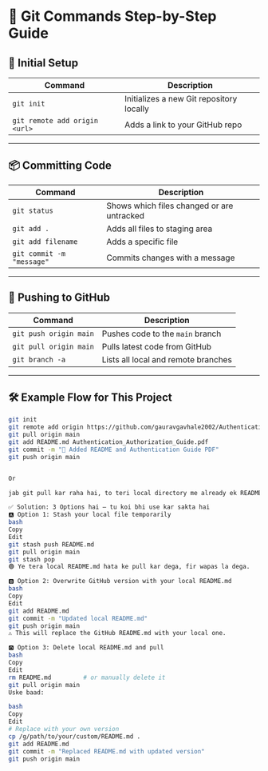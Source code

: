 # 🌈 Git Commands Step-by-Step Guide

## 🔰 Initial Setup

| Command | Description |
|--------|-------------|
| `git init` | Initializes a new Git repository locally |
| `git remote add origin <url>` | Adds a link to your GitHub repo |

---

## 📦 Committing Code

| Command | Description |
|--------|-------------|
| `git status` | Shows which files changed or are untracked |
| `git add .` | Adds all files to staging area |
| `git add filename` | Adds a specific file |
| `git commit -m "message"` | Commits changes with a message |

---

## 🚀 Pushing to GitHub

| Command | Description |
|--------|-------------|
| `git push origin main` | Pushes code to the `main` branch |
| `git pull origin main` | Pulls latest code from GitHub |
| `git branch -a` | Lists all local and remote branches |

---

## 🛠️ Example Flow for This Project

```bash
git init
git remote add origin https://github.com/gauravgavhale2002/Authenticationa_Authorization.git
git pull origin main
git add README.md Authentication_Authorization_Guide.pdf
git commit -m "📘 Added README and Authentication Guide PDF"
git push origin main


Or

jab git pull kar raha hai, to teri local directory me already ek README.md file hai jo GitHub pe waali se conflict kar rahi hai.

✅ Solution: 3 Options hai — tu koi bhi use kar sakta hai
🅰️ Option 1: Stash your local file temporarily
bash
Copy
Edit
git stash push README.md
git pull origin main
git stash pop
🟢 Ye tera local README.md hata ke pull kar dega, fir wapas la dega.

🅱️ Option 2: Overwrite GitHub version with your local README.md
bash
Copy
Edit
git add README.md
git commit -m "Updated local README.md"
git push origin main
⚠️ This will replace the GitHub README.md with your local one.

🅾️ Option 3: Delete local README.md and pull
bash
Copy
Edit
rm README.md         # or manually delete it
git pull origin main
Uske baad:

bash
Copy
Edit
# Replace with your own version
cp /g/path/to/your/custom/README.md .
git add README.md
git commit -m "Replaced README.md with updated version"
git push origin main